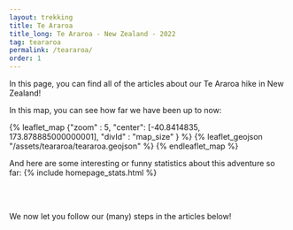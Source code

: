 ```yaml
---
layout: trekking
title: Te Araroa
title_long: Te Araroa - New Zealand - 2022
tag: teararoa
permalink: /teararoa/
order: 1
---
```


In this page, you can find all of the articles 
about our Te Araroa hike in New Zealand! 

In this map, you can see how far we have been up to now:

{% leaflet_map {"zoom" : 5,
"center": [-40.8414835, 173.878885000000001],
"divId" : "map_size" } %}
{% leaflet_geojson "/assets/teararoa/teararoa.geojson" %}
{% endleaflet_map %}
<br/> 

And here are some interesting or funny statistics 
about this adventure so far:
{% include homepage_stats.html %}

<br/><br/>

We now let you follow our (many) steps in the articles below!

